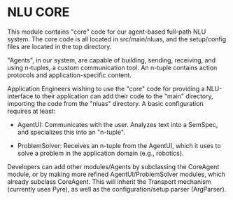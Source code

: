 # NLU CORE

This module contains "core" code for our agent-based full-path NLU system. 
The core code is all located in src/main/nluas, and the setup/config files
are located in the top directory.   

"Agents", in our system, are capable of building, sending, receiving, and 
using n-tuples, a custom communication tool.  An n-tuple contains action protocols
and application-specific content.    
  
Application Engineers wishing to use the "core" code for providing a NLU-interface
to their application can add their code to the "main" directory, importing the 
code from the "nluas" directory. A basic configuration requires at least:

* AgentUI: Communicates with the user. Analyzes text into a SemSpec, and specializes
this into an "n-tuple".

* ProblemSolver: Receives an n-tuple from the AgentUI, which it uses to solve a problem
in the application domain (e.g., robotics).  

Developers can add other modules/Agents by subclassing the CoreAgent module, or by making
more refined AgentUI/ProblemSolver modules, which already subclass CoreAgent. This will inherit
the Transport mechanism (currently uses Pyre), as well as the configuration/setup parser (ArgParser).